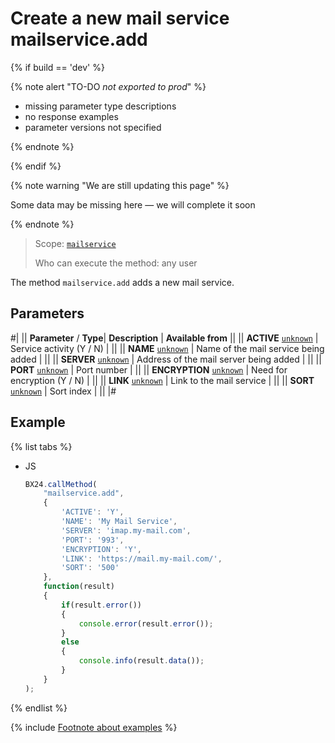 # Create a new mail service mailservice.add

{% if build == 'dev' %}

{% note alert "TO-DO _not exported to prod_" %}

- missing parameter type descriptions
- no response examples
- parameter versions not specified

{% endnote %}

{% endif %}

{% note warning "We are still updating this page" %}

Some data may be missing here — we will complete it soon

{% endnote %}

> Scope: [`mailservice`](../scopes/permissions.md)
>
> Who can execute the method: any user

The method `mailservice.add` adds a new mail service.

## Parameters

#|
||  **Parameter** / **Type**| **Description** | **Available from** ||
|| **ACTIVE**
[`unknown`](../data-types.md) | Service activity (Y / N) | ||
|| **NAME**
[`unknown`](../data-types.md) | Name of the mail service being added | ||
|| **SERVER**
[`unknown`](../data-types.md) | Address of the mail server being added | ||
|| **PORT**
[`unknown`](../data-types.md) | Port number | ||
|| **ENCRYPTION**
[`unknown`](../data-types.md) | Need for encryption (Y / N) | ||
|| **LINK**
[`unknown`](../data-types.md) | Link to the mail service | ||
|| **SORT**
[`unknown`](../data-types.md) | Sort index | ||
|#

## Example

{% list tabs %}

- JS

    ```js
    BX24.callMethod(
        "mailservice.add",
        {
            'ACTIVE': 'Y',
            'NAME': 'My Mail Service',
            'SERVER': 'imap.my-mail.com',
            'PORT': '993',
            'ENCRYPTION': 'Y',
            'LINK': 'https://mail.my-mail.com/',
            'SORT': '500'
        },
        function(result)
        {
            if(result.error())
            {
                console.error(result.error());
            }
            else
            {
                console.info(result.data());
            }
        }
    );
    ```

{% endlist %}

{% include [Footnote about examples](../../_includes/examples.md) %}